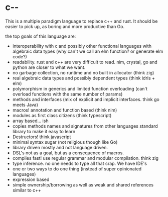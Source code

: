 # c--
This is a multiple paradigm language to replace c++ and rust.
It should be easier to pick up, as boring and more productive than Go.

the top goals of this language are:
- interoperability with c and possibly other functional languages with algebraic data types (why can't we call an elm function? or generate elm code?)
- readability. rust and c++ are very difficult to read. nim, crystal, go and python are closer to what we want.
- no garbage collection, no runtime and no built in allocator (think zig)
- real algebraic data types and possibly dependent types (think idris + elm)
- polymorphism in generics and limited function overloading (can't overload functions with the same number of params)
- methods and interfaces (mix of explicit and implicit interfaces. think go meets Java)
- macros! annotation and function based (think nim)
- modules as first class citizens (think typescript)
- array based... ish
- copies methods names and signatures from other languages standard library to make it easy to learn
- Destructors! think javascript
- minimal syntax sugar (not religious though like Go)
- library driven mostly and not language driven.
- DSL's not as a goal, but as a consequence of macros.
- compiles fast! use regular grammar and modular compilation. think zig
- type inference. no one needs to type all that crap. We have IDE's
- one or two ways to do one thing (instead of super opinionated languages)
- expression based
- simple ownership/borrowing as well as weak and shared references similar to c++
